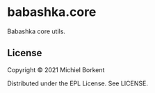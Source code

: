 # babashka.core

Babashka core utils.

## License

Copyright © 2021 Michiel Borkent

Distributed under the EPL License. See LICENSE.

